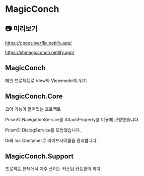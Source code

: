 # MagicConch
## 📷 미리보기
https://opensilverflix.netlify.app/

https://shmagicconch.netlify.app/
## MagicConch
메인 프로젝트로 View와 Viewmodel이 위치

## MagicConch.Core
코어 기능이 들어있는 프로젝트

Prism의 NavigationService를 AttachProperty를 이용해 모방했습니다.

Prism의 DialogService를 모방했습니다.

Di와 Ioc Container로 라이프사이클을 관리합니다.

## MagicConch.Support
프로젝트 전체에서 자주 쓰이는 커스텀 컨트롤이 위치
